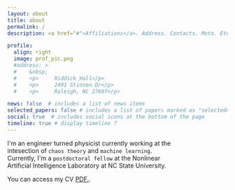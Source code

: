 ```yaml
---
layout: about
title: about
permalink: /
description: <a href="#">Affiliations</a>. Address. Contacts. Moto. Etc.

profile:
  align: right
  image: prof_pic.png
  #address: >   
  #    &nbsp;
  #    <p>     Riddick Hall</p>
  #    <p>     2401 Stinson Dr</p>
  #    <p>     Raleigh, NC 27607</p>

news: false  # includes a list of news items
selected_papers: false # includes a list of papers marked as "selected={true}"
social: true  # includes social icons at the bottom of the page
timeline: true # display timeline ?
---
```


I'm an engineer turned physicist currently working at the <br>
intesection of `chaos theory` and `machine learning`.<br>
Currently, I'm a `postdoctoral fellow` at the Nonlinear <br>
Artificial Intelligence Laboratory 
at NC State University. 

You can access my CV <a href="anshu957.github.io/_data/MyCV-6.pdf" target="_blank">PDF.</a>.

<!---
If you would like to know more about my research, please <br>
check-out my `Research Projects` page. When I'm <br>
not working, I watch(mostly) and play pc games.
-->
